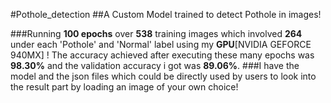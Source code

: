 #Pothole_detection
##A Custom Model trained to detect Pothole in images!

###Running **100 epochs** over **538** training images which involved **264** under each 'Pothole' and 'Normal' label using my **GPU**[NVIDIA GEFORCE 940MX] ! 
The accuracy achieved after executing these many epochs was **98.30%** and the validation accuracy i got was **89.06%**.
###I have the model and the json files which could be directly used by users to look into the result part by loading an image of your own choice!

